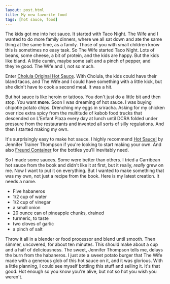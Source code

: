 ```yaml
---
layout: post.html
title: My new favorite food
tags: [hot sauce, food]
---
```


The kids got me into hot sauce. It started with Taco Night. The Wife and I wanted to do more family dinners, where we all sat down and ate the same thing at the same time, as a family. Those of you with small children know this is sometimes no easy task. So The Wife started Taco Night. Lots of beans, some cheese, a bit of protein, and the kids are happy. But the kids like bland. A little cumin, maybe some salt and a pinch of pepper, and they're good. The Wife and I, not so much.

Enter [Cholula Original Hot Sauce](http://cholula.com/hot_sauce_flavors/original_hot_sauce.php). With Cholula, the kids could have their bland tacos, and The Wife and I could have something with a little kick, but she didn't have to cook a second meal. It was a hit.

But hot sauce is like heroin or tattoos. You don't just do a little bit and then stop. You want **more**. Soon I was dreaming of hot sauce. I was buying chipotle potato chips. Drenching my eggs in sriracha. Asking for my chicken over rice extra spicy from the multitude of kabob food trucks that descended on L'Enfant Plaza every day at lunch until DCRA folded under pressure from the restaurants and invented all sorts of silly regulations. And then I started making my own.

It's surprisingly easy to make hot sauce. I highly recommend [Hot Sauce!](http://www.amazon.com/gp/product/160342816X/ref=as_li_ss_tl?ie=UTF8&camp=1789&creative=390957&creativeASIN=160342816X&linkCode=as2&tag=comphub08-20) by Jennifer Trainer Thompson if you're looking to start making your own. And also [Freund Container](http://www.freundcontainer.com/) for the bottles you'll inevitably need.

So I made some sauces. Some were better than others. I tried a Carribean hot sauce from the book and didn't like it at first, but it really, *really* grew on me. Now I want to put it on everything. But I wanted to make something that was my own, not just a recipe from the book. Here is my latest creation. It needs a name.

- Five habaneros
- 1/2 cup of water
- 1/2 cup of vinegar
- a small onion
- 20 ounce can of pineapple chunks, drained
- turmeric, to taste
- two cloves of garlic
- a pinch of salt

Throw it all in a blender or food processor and blend until smooth. Then simmer, uncovered, for about ten minutes. This should make about a cup and a half of deliciousness. The sweet, Jennifer Thompson tells me, delays the burn from the habaneros. I just ate a sweet potato burger that The Wife made with a generous glob of this hot sauce on it, and it was glorious. With a little planning, I could see myself bottling this stuff and selling it. It's that good. Hot enough so you know you're alive, but not so hot you wish you weren't.
